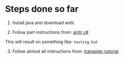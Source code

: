 # Steps done so far

1. Install java and download antlr.

2. Follow part instructions from:
[antlr c#](https://fullboarllc.com/using-antlr-4-with-net-core-2-1-and-c-getting-started/)

This will result on something like: `testing.bat`


3. Follow almost all instructions from:
[transpiler tutorial](https://tomassetti.me/transpiling-languages-from-vba-to-vb-net/)

